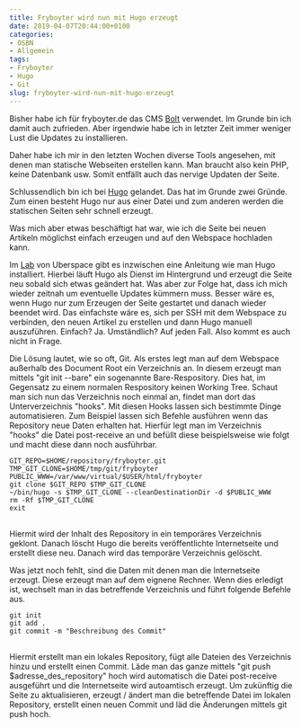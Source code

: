 ```yaml
---
title: Fryboyter wird nun mit Hugo erzeugt
date: 2019-04-07T20:44:00+0100
categories:
- OSBN
- Allgemein
tags:
- Fryboyter
- Hugo
- Git
slug: fryboyter-wird-nun-mit-hugo-erzeugt
---
```

Bisher habe ich für fryboyter.de das CMS [Bolt](https://bolt.cm/) verwendet. Im Grunde bin ich damit auch zufrieden. Aber irgendwie habe ich in letzter Zeit immer weniger Lust die Updates zu installieren.

Daher habe ich mir in den letzten Wochen diverse Tools angesehen, mit denen man statische Webseiten erstellen kann. Man braucht also kein PHP, keine Datenbank usw. Somit entfällt auch das nervige Updaten der Seite.

Schlussendlich bin ich bei [Hugo](https://gohugo.io/) gelandet. Das hat im Grunde zwei Gründe. Zum einen besteht Hugo nur aus einer Datei und zum anderen werden die statischen Seiten sehr schnell erzeugt.

Was mich aber etwas beschäftigt hat war, wie ich die Seite bei neuen Artikeln möglichst einfach erzeugen und auf den Webspace hochladen kann. 

Im [Lab](https://lab.uberspace.de/guide_hugo.html) von Uberspace gibt es inzwischen eine Anleitung wie man Hugo installiert. Hierbei läuft Hugo als Dienst im Hintergrund und erzeugt die Seite neu sobald sich etwas geändert hat. Was aber zur Folge hat, dass ich mich wieder zeitnah um eventuelle Updates kümmern muss. Besser wäre es, wenn Hugo nur zum Erzeugen der Seite gestartet und danach wieder beendet wird. Das einfachste wäre es, sich per SSH mit dem Webspace zu verbinden, den neuen Artikel zu erstellen und dann Hugo manuell auszuführen. Einfach? Ja. Umständlich? Auf jeden Fall. Also kommt es auch nicht in Frage.

Die Lösung lautet, wie so oft, Git. Als erstes legt man auf dem Webspace außerhalb des Document Root ein Verzeichnis an. In diesem erzeugt man mittels "git init --bare" ein sogenannte Bare-Respository. Dies hat, im Gegensatz zu einem normalen Respository keinen Working Tree. Schaut man sich nun das Verzeichnis noch einmal an, findet man dort das Unterverzeichnis "hooks". Mit diesen Hooks lassen sich bestimmte Dinge automatisieren. Zum Beispiel lassen sich Befehle ausführen wenn das Repository neue Daten erhalten hat. Hierfür legt man im Verzeichnis "hooks" die Datei post-receive an und befüllt diese beispielsweise wie folgt und macht diese dann noch ausführbar.

<pre class="line-numbers language-bash" style="white-space:pre-wrap;">
<code class="language-bash">GIT_REPO=$HOME/repository/fryboyter.git
TMP_GIT_CLONE=$HOME/tmp/git/fryboyter
PUBLIC_WWW=/var/www/virtual/$USER/html/fryboyter
git clone $GIT_REPO $TMP_GIT_CLONE
~/bin/hugo -s $TMP_GIT_CLONE --cleanDestinationDir -d $PUBLIC_WWW
rm -Rf $TMP_GIT_CLONE
exit
</code>
</pre>

Hiermit wird der Inhalt des Repository in ein temporäres Verzeichnis geklont. Danach löscht Hugo die bereits veröffentlichte Internetseite und erstellt diese neu. Danach wird das temporäre Verzeichnis gelöscht.

Was jetzt noch fehlt, sind die Daten mit denen man die Internetseite erzeugt. Diese erzeugt man auf dem eignene Rechner. Wenn dies erledigt ist, wechselt man in das betreffende Verzeichnis und führt folgende Befehle aus.

<pre class="line-numbers language-bash" style="white-space:pre-wrap;">
<code class="language-bash">git init
git add .
git commit -m "Beschreibung des Commit"
</code>
</pre>

Hiermit erstellt man ein lokales Repository, fügt alle Dateien des Verzeichnis hinzu und erstellt einen Commit. Läde man das ganze mittels "git push $adresse_des_repository" hoch wird automatisch die Datei post-receive ausgeführt und die Internetseite wird autoamtisch erzeugt. Um zukünftig die Seite zu aktualisieren, erzeugt / ändert man die betreffende Datei im lokalen Repository, erstellt einen neuen Commit und läd die Änderungen mittels git push hoch.